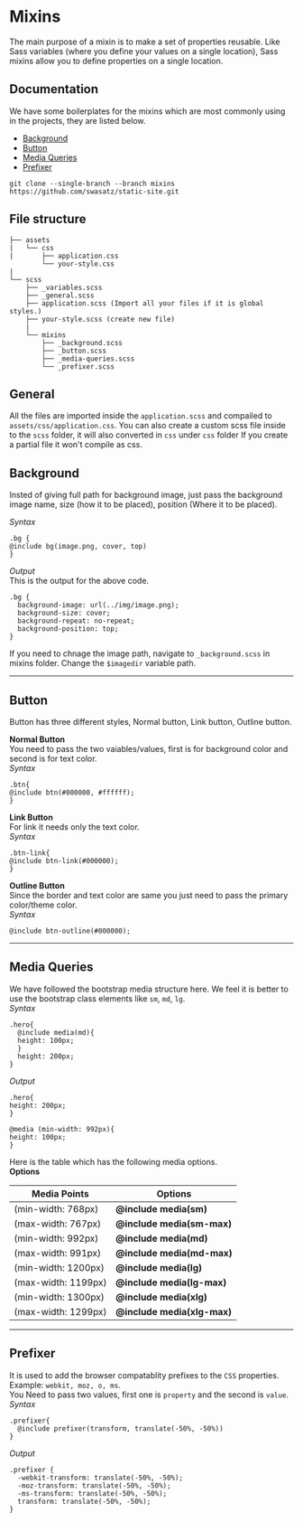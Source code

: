 # Mixins

The main purpose of a mixin is to make a set of properties reusable. Like Sass variables (where you define your values on a single location), Sass mixins allow you to define properties on a single location.

## Documentation

We have some boilerplates for the mixins which are most commonly using in the projects, they are listed below.
- [Background](#background)
- [Button](#button)
- [Media Queries](#media-queries)
- [Prefixer](#prefixer)

```
git clone --single-branch --branch mixins https://github.com/swasatz/static-site.git
```

## File structure
```
├── assets
|   └── css
|       ├── application.css
        └── your-style.css
|        
└── scss
    ├── _variables.scss
    ├── _general.scss
    ├── application.scss (Import all your files if it is global styles.)
    ├── your-style.scss (create new file)
    |   
    └── mixins
        ├── _background.scss
        ├── _button.scss
        ├── _media-queries.scss
        └── _prefixer.scss
```

## General
All the files are imported inside the `application.scss` and compailed to `assets/css/application.css`.
You can also create a custom scss file inside to the `scss` folder, it will also converted in `css` under `css` folder
If you create a partial file it won't compile as css.


## Background
Insted of giving full path for background image, just pass the background image name, size (how it to be placed), position (Where it to be placed).<br/>

*Syntax*
```Syntax
.bg {
@include bg(image.png, cover, top)
}
```

*Output*<br/>
This is the output for the above code.
```Output
.bg {
  background-image: url(../img/image.png);
  background-size: cover;
  background-repeat: no-repeat;
  background-position: top;
}
```
If you need to chnage the image path, navigate to `_background.scss` in mixins folder. Change the `$imagedir` variable path.

---

## Button
Button has three different styles, Normal button, Link button, Outline button.

**Normal Button** <br/>
You need to pass the two vaiables/values, first is for background color and second is for text color.<br />
*Syntax*
```Syntax
.btn{
@include btn(#000000, #ffffff);
}
```

**Link Button** <br/>
For link it needs only the text color.<br/>
*Syntax*
```Syntax
.btn-link{
@include btn-link(#000000);
}
```
**Outline Button** <br/>
Since the border and text color are same you just need to pass the primary color/theme color.<br/>
*Syntax*
```Syntax
@include btn-outline(#000000);
```
---

## Media Queries
We have followed the bootstrap media structure here. We feel it is better to use the bootstrap class elements like `sm`, `md`, `lg`.<br/>
*Syntax*
```Syntax
.hero{
  @include media(md){
  height: 100px;      
  }
  height: 200px;
}
```
*Output*
```Output
.hero{
height: 200px;
}

@media (min-width: 992px){
height: 100px;
}
```

Here is the table which has the following media options.<br/>
**Options**

| Media Points        	| Options                 	|
|---------------------	|-------------------------	|
| (min-width: 768px)  	| **@include media(sm)**      	|
| (max-width: 767px)  	| **@include media(sm-max)**  	|
| (min-width: 992px)  	| **@include media(md)**     	|
| (max-width: 991px)  	| **@include media(md-max)**  	|
| (min-width: 1200px) 	| **@include media(lg)**	|
| (max-width: 1199px) 	| **@include media(lg-max)**	|
| (min-width: 1300px) 	| **@include media(xlg)**	|
| (max-width: 1299px) 	| **@include media(xlg-max)**	|

---

## Prefixer
It is used to add the browser compatablity prefixes to the `CSS` properties. Example: `webkit, moz, o, ms`.<br/>
You Need to pass two values, first one is `property` and the second is `value`.
*Syntax*
```
.prefixer{
  @include prefixer(transform, translate(-50%, -50%))
}
```
*Output*
```
.prefixer {
  -webkit-transform: translate(-50%, -50%);
  -moz-transform: translate(-50%, -50%);
  -ms-transform: translate(-50%, -50%);
  transform: translate(-50%, -50%);
}
```

